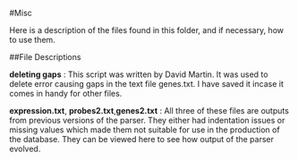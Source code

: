 #Misc

Here is a description of the files found in this folder, and if necessary, how to use them. 

##File Descriptions

**deleting gaps** : This script was written by David Martin. It was used to delete error causing gaps in the text file genes.txt. I have saved it incase it comes in handy for other files.

**expression.txt**, **probes2.txt**,**genes2.txt** : All three of these files are outputs from previous versions of the parser. They either had indentation issues or missing values which made them not suitable for use in the production of the database. They can be viewed here to see how output of the parser evolved. 

